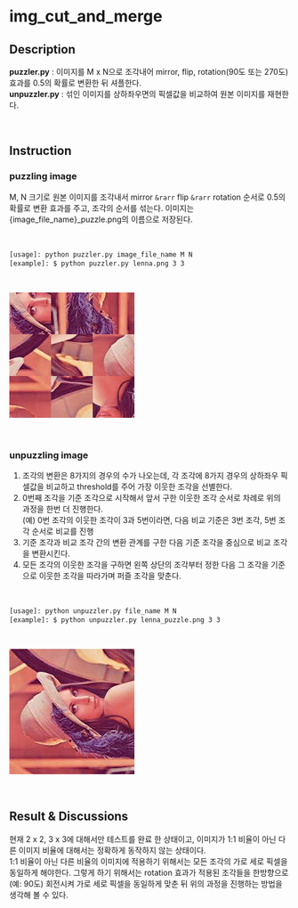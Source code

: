 # img_cut_and_merge
## Description
**puzzler.py** : 이미지를 M x N으로 조각내어 mirror, flip, rotation(90도 또는 270도) 효과를 0.5의 확률로 변환한 뒤 셔플한다.   
**unpuzzler.py** : 섞인 이미지를 상하좌우면의 픽셀값을 비교하여 원본 이미지를 재현한다.

</br>

## Instruction 
### puzzling image
M, N 크기로 원본 이미지를 조각내서 mirror `&rarr` flip `&rarr` rotation 순서로 0.5의 확률로 변환 효과를 주고, 조각의 순서를 섞는다.
이미지는 {image_file_name}_puzzle.png의 이름으로 저장된다.

</br>


```
[usage]: python puzzler.py image_file_name M N
[example]: $ python puzzler.py lenna.png 3 3
```
</br>

![puzzled_image](/puzzle_python/lenna_puzzle.png)

</br>


### unpuzzling image
1. 조각의 변환은 8가지의 경우의 수가 나오는데, 각 조각에 8가지 경우의 상하좌우 픽셀값을 비교하고 threshold를 주어 가장 이웃한 조각을 선별한다.
2. 0번째 조각을 기준 조각으로 시작해서 앞서 구한 이웃한 조각 순서로 차례로 위의 과정을 한번 더 진행한다.   
 (예) 0번 조각의 이웃한 조각이 3과 5번이라면, 다음 비교 기준은 3번 조각, 5번 조각 순서로 비교를 진행
3. 기준 조각과 비교 조각 간의 변환 관계를 구한 다음 기준 조각을 중심으로 비교 조각을 변환시킨다.
4. 모든 조각의 이웃한 조각을 구하면 왼쪽 상단의 조각부터 정한 다음 그 조각을 기준으로 이웃한 조각을 따라가며 퍼즐 조각을 맞춘다.

</br>

```
[usage]: python unpuzzler.py file_name M N
[example]: $ python unpuzzler.py lenna_puzzle.png 3 3
```
</br>

![puzzled_image](/puzzle_python/lenna_puzzle_solve.png)

</br>

## Result & Discussions
현재 2 x 2, 3 x 3에 대해서만 테스트를 완료 한 상태이고, 이미지가 1:1 비율이 아닌 다른 이미지 비율에 대해서는 정확하게 동작하지 않는 상태이다.   
1:1 비율이 아닌 다른 비율의 이미지에 적용하기 위해서는 모든 조각의 가로 세로 픽셀을 동일하게 해야한다. 그렇게 하기 위해서는 rotation 효과가 적용된 조각들을 한방향으로 (예: 90도) 회전시켜 가로 세로 픽셀을 동일하게 맞춘 뒤 위의 과정을 진행하는 방법을 생각해 볼 수 있다.


